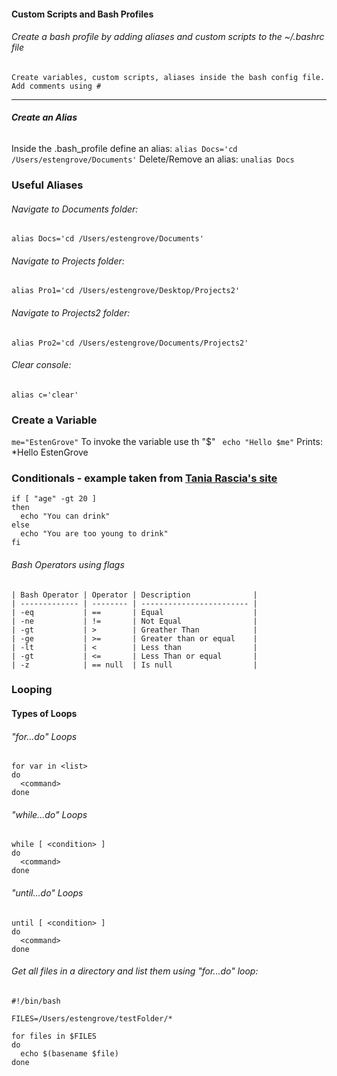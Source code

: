 #### __Custom Scripts and Bash Profiles__
###### Create a bash profile by adding aliases and custom scripts to the ~/.bashrc file
```
Create variables, custom scripts, aliases inside the bash config file. Add comments using #
```

---------

###### __Create an Alias__
Inside the .bash_profile define an alias: ```alias Docs='cd /Users/estengrove/Documents'```
Delete/Remove an alias: ```unalias Docs```



### __Useful Aliases__
###### Navigate to Documents folder:
```alias Docs='cd /Users/estengrove/Documents'```
###### Navigate to Projects folder: 
```alias Pro1='cd /Users/estengrove/Desktop/Projects2'```
###### Navigate to Projects2 folder: 
```alias Pro2='cd /Users/estengrove/Documents/Projects2'```
###### Clear console: 
```alias c='clear'```

### Create a Variable
```me="EstenGrove"```
To invoke the variable use th "$"
``` echo "Hello $me"``` Prints: *Hello EstenGrove


### Conditionals - example taken from [Tania Rascia's site](https://www.taniarascia.com/how-to-create-and-use-bash-scripts/)
```
if [ "age" -gt 20 ]
then
  echo "You can drink"
else
  echo "You are too young to drink"
fi
```
###### Bash Operators using flags
```
| Bash Operator | Operator | Description              |
| ------------- | -------- | ------------------------ |
| -eq           | ==       | Equal                    |
| -ne           | !=       | Not Equal                |
| -gt           | >        | Greather Than            |
| -ge           | >=       | Greater than or equal    |
| -lt           | <        | Less than                |
| -gt           | <=       | Less Than or equal       |
| -z            | == null  | Is null                  |
```

### Looping
#### __Types of Loops__
###### "for...do" Loops
```
for var in <list>
do
  <command>
done
```
###### "while...do" Loops
```
while [ <condition> ]
do
  <command>
done
```
###### "until...do" Loops
```
until [ <condition> ]
do
  <command>
done
```
###### Get all files in a directory and list them using "for...do" loop:
```
#!/bin/bash

FILES=/Users/estengrove/testFolder/*

for files in $FILES
do
  echo $(basename $file)
done
```
